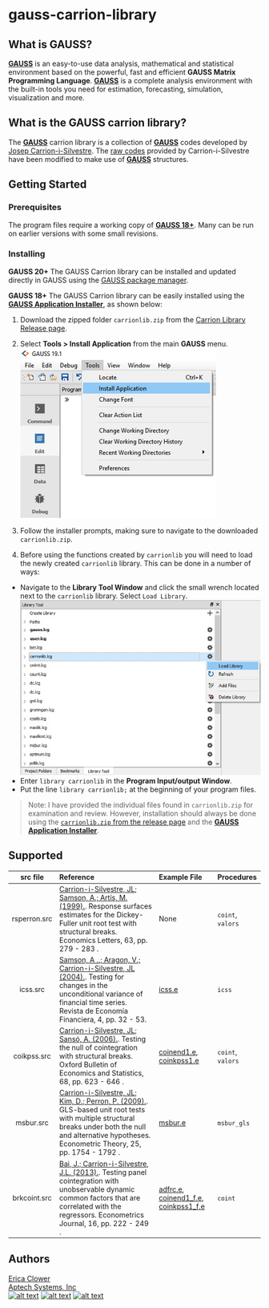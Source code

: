 # gauss-carrion-library

## What is GAUSS?
[**GAUSS**](www.aptech.com) is an easy-to-use data analysis, mathematical and statistical environment based on the powerful, fast and efficient **GAUSS Matrix Programming Language**. [**GAUSS**](www.aptech.com) is a complete analysis environment with the built-in tools you need for estimation, forecasting, simulation, visualization and more.

## What is the GAUSS carrion library?
The [**GAUSS**](www.aptech.com) carrion library is a collection of [**GAUSS**](www.aptech.com) codes developed by [Josep Carrion-i-Silvestre](https://webgrec.ub.edu/webpages/personal/ang/000698_carrion.ub.edu.html). The [raw codes](https://webgrec.ub.edu/webpages/personal/ang/000698_carrion.ub.edu.html) provided by Carrion-i-Silvestre have been modified to make use of [**GAUSS**](www.aptech.com) structures.

## Getting Started
### Prerequisites
The program files require a working copy of [**GAUSS 18+**](www.aptech.com). Many can be run on earlier versions with some small revisions.

### Installing
**GAUSS 20+**
The GAUSS Carrion library can be installed and updated directly in GAUSS using the [GAUSS package manager](https://www.aptech.com/blog/gauss-package-manager-basics/).

**GAUSS 18+**
The GAUSS Carrion library can be easily installed using the [**GAUSS Application Installer**](https://www.aptech.com/support/installation/using-the-applications-installer-wizard/), as shown below:

1. Download the zipped folder `carrionlib.zip` from the [Carrion Library Release page](https://github.com/aptech/gauss-carrion-library/releases).
2. Select **Tools > Install Application** from the main **GAUSS** menu.  
![install wizard](images/install_application.png)  

3. Follow the installer prompts, making sure to navigate to the downloaded `carrionlib.zip`.
4. Before using the functions created by `carrionlib` you will need to load the newly created `carrionlib` library. This can be done in a number of ways:
  *   Navigate to the **Library Tool Window** and click the small wrench located next to the `carrionlib` library. Select `Load Library`.  
  ![load library](images/load_carrionlib.jpg)
  *  Enter `library carrionlib` in the **Program Input/output Window**.
  *  Put the line `library carrionlib;` at the beginning of your program files.

>Note: I have provided the individual files found in `carrionlib.zip` for examination and review. However, installation should always be done using the [`carrionlib.zip` from the release page](https://github.com/aptech/gauss-carrion-library/releases) and the [**GAUSS Application Installer**](https://www.aptech.com/support/installation/using-the-applications-installer-wizard/).

## Supported

|src file| Reference| Example File | Procedures |
|:------:|:---------|:-------------|:-------------|
|rsperron.src| [Carrion-i-Silvestre, JL; Samson, A.; Artís, M. (1999).](https://www.sciencedirect.com/science/article/abs/pii/S0165176599000440). Response surfaces estimates for the Dickey-Fuller unit root test with structural breaks. Economics Letters, 63, pp. 279 - 283 .| None | `coint`, `valors`|
|icss.src| [Samson, A ..; Aragon, V.; Carrion-i-Silvestre, JL (2004).](https://core.ac.uk/download/pdf/6509165.pdf). Testing for changes in the unconditional variance of financial time series. Revista de Economía Financiera, 4, pp. 32 - 53.| [icss.e](examples/icss.e) | `icss` |
|coikpss.src| [Carrion-i-Silvestre, JL; Sansó, A. (2006).](https://onlinelibrary.wiley.com/doi/abs/10.1111/j.1468-0084.2006.00180.x). Testing the null of cointegration with structural breaks. Oxford Bulletin of Economics and Statistics, 68, pp. 623 - 646 . | [coinend1.e](examples/coinend1.e), [coinkpss1.e](examples/coinkpss1.e)| `coint`, `valors`|
|msbur.src| [Carrion-i-Silvestre, JL; Kim, D.; Perron, P. (2009).](https://www.cambridge.org/core/journals/econometric-theory/article/glsbased-unit-root-tests-with-multiple-structural-breaks-under-both-the-null-and-the-alternative-hypotheses/9159BB7FBC1E1D0A6AE25C827A9CDB18). GLS-based unit root tests with multiple structural breaks under both the null and alternative hypotheses. Econometric Theory, 25, pp. 1754 - 1792 .| [msbur.e](examples/msbur.e)| `msbur_gls`|
|brkcoint.src| [Bai, J.; Carrion-i-Silvestre, J.L. (2013).](https://academic.oup.com/ectj/article-abstract/16/2/222/5060519?redirectedFrom=PDF). Testing panel cointegration with unobservable dynamic common factors that are correlated with the regressors. Econometrics Journal, 16, pp. 222 - 249 . | [adfrc.e](examples/adfrc.e), [coinend1_f.e](examples/coinend1_f.e), [coinkpss1_f.e](examples/coinkpss1_f.e)  | `coint`|

## Authors
[Erica Clower](mailto:erica@aptech.com)  
[Aptech Systems, Inc](https://www.aptech.com/)  
[![alt text][1.1]][1]
[![alt text][2.1]][2]
[![alt text][3.1]][3]

<!-- links to social media icons -->
[1.1]: https://www.aptech.com/wp-content/uploads/2019/02/fb.png (Visit Aptech Facebook)
[2.1]: https://www.aptech.com/wp-content/uploads/2019/02/gh.png (Aptech Github)
[3.1]: https://www.aptech.com/wp-content/uploads/2019/02/li.png (Find us on LinkedIn)

<!-- links to your social media accounts -->
[1]: https://www.facebook.com/GAUSSAptech/
[2]: https://github.com/aptech
[3]: https://linkedin.com/in/ericaclower
<!-- Please don't remove this: Grab your social icons from https://github.com/carlsednaoui/gitsocial -->
